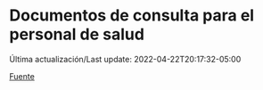 # Documentos de consulta para el personal de salud

Última actualización/Last update: 2022-04-22T20:17:32-05:00

 [Fuente](https://coronavirus.gob.mx/personal-de-salud/documentos-de-consulta/)
